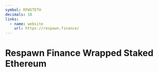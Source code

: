 ```yaml
---
symbol: RFWSTETH
decimals: 18
links:
  - name: website
    url: https://respawn.finance/
---
```


# Respawn Finance Wrapped Staked Ethereum
